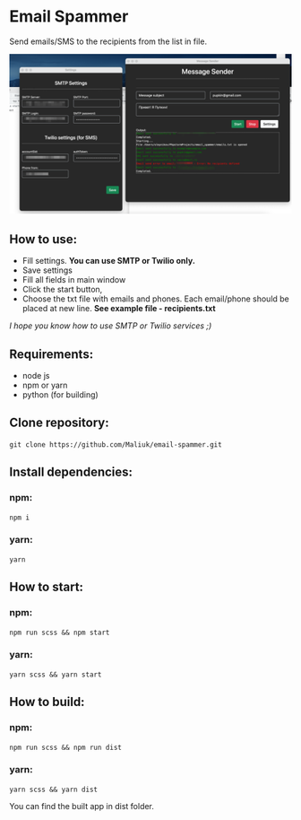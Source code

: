 # Email Spammer
Send emails/SMS to the recipients from the list in file.

![](images/screenshot.png)

## How to use:
- Fill settings. **You can use SMTP or Twilio only.**
- Save settings
- Fill all fields in main window
- Click the start button, 
- Choose the txt file with emails and phones. Each email/phone should be placed at new line. **See example file - recipients.txt**

_I hope you know how to use SMTP or Twilio services ;)_

## Requirements:
- node js
- npm or yarn
- python (for building)

## Clone repository:
```console
git clone https://github.com/Maliuk/email-spammer.git
```

## Install dependencies:
### npm:
```console
npm i
```
### yarn:
```console
yarn
```

## How to start:
### npm:
```console
npm run scss && npm start
```
### yarn:
```console
yarn scss && yarn start
```

## How to build:
### npm:
```console
npm run scss && npm run dist
```
### yarn:
```console
yarn scss && yarn dist
```

You can find the built app in dist folder.
